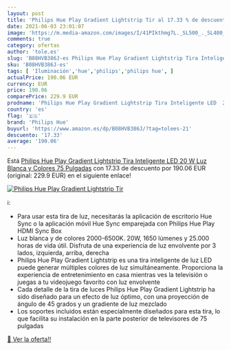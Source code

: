 ```yaml
---
layout: post
title: 'Philips Hue Play Gradient Lightstrip Tir al 17.33 % de descuento'
date: 2021-06-03 23:01:07
image: 'https://m.media-amazon.com/images/I/41PIkthmg7L._SL500_._SL400_.jpg'
comments: true
category: ofertas
author: 'tole.es'
slug: 'B08HVB386J-es Philips Hue Play Gradient Lightstrip Tira Inteligente LED...'
sku: 'B08HVB386J-es'
tags: [ 'Iluminación','hue','philips','philips hue', ]
actualPrice: 190.06 EUR
currency: EUR
price: 190.06
comparePrice: 229.9 EUR
prodname: 'Philips Hue Play Gradient Lightstrip Tira Inteligente LED  20 W  Luz Blanca y Colores  75 Pulgadas'
country: 'es'
flag: '🇪🇸'
brand: 'Philips Hue'
buyurl: 'https://www.amazon.es/dp/B08HVB386J/?tag=tolees-21'
descuento: '17.33'
average: '190.06'
---
```


Está [Philips Hue Play Gradient Lightstrip Tira Inteligente LED  20 W  Luz Blanca y Colores  75 Pulgadas](https://www.amazon.es/dp/B08HVB386J/?tag=tolees-21) con 17.33 de descuento por 190.06 EUR (original: 229.9 EUR) en el siguiente enlace!

[![Philips Hue Play Gradient Lightstrip Tir](https://m.media-amazon.com/images/I/41PIkthmg7L._SL500_._SL400_.jpg)](https://www.amazon.es/dp/B08HVB386J/?tag=tolees-21)

ℹ️:

- Para usar esta tira de luz, necesitarás la aplicación de escritorio Hue Sync o la aplicación móvil Hue Sync emparejada con Philips Hue Play HDMI Sync Box
- Luz blanca y de colores 2000-6500K. 20W, 1650 lúmenes y 25.000 horas de vida útil. Disfruta de una experiencia de luz envolvente por 3 lados, izquierda, arriba, derecha
- Philips Hue Play Gradient Lightstrip es una tira inteligente de luz LED puede generar múltiples colores de luz simultáneamente. Proporciona la experiencia de entretenimiento en casa mientras ves la televisión o juegas a tu videojuego favorito con luz envolvente
- Cada detalle de la tira de luces Philips Hue Play Gradient Lightstrip ha sido diseñado para un efecto de luz óptimo, con una proyección de ángulo de 45 grados y un gradiente de luz mezclado
- Los soportes incluidos están especialmente diseñados para esta tira, lo que facilita su instalación en la parte posterior de televisores de 75 pulgadas

[🛒 Ver la oferta!!](https://www.amazon.es/dp/B08HVB386J/?tag=tolees-21)
